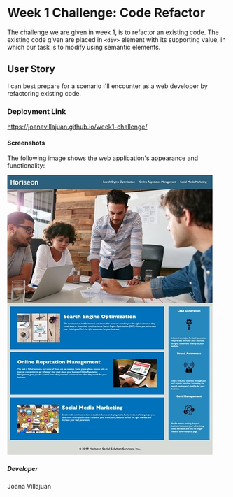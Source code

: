 # Week 1 Challenge: Code Refactor
The challenge we are given in week 1, is to refactor an existing code. The existing code given are placed in `<div>` element with its supporting value, in which our task is to modify using semantic elements.
## User Story
I can best prepare for a scenario I'll encounter as a web developer by refactoring existing code.
### Deployment Link

https://joanavillajuan.github.io/week1-challenge/
#### Screenshots
The following image shows the web application's appearance and functionality:

![Alt webpage-screenchot](assets/images/webpage-screenshot.%20Medium%202.jpeg)
##### Developer
Joana Villajuan